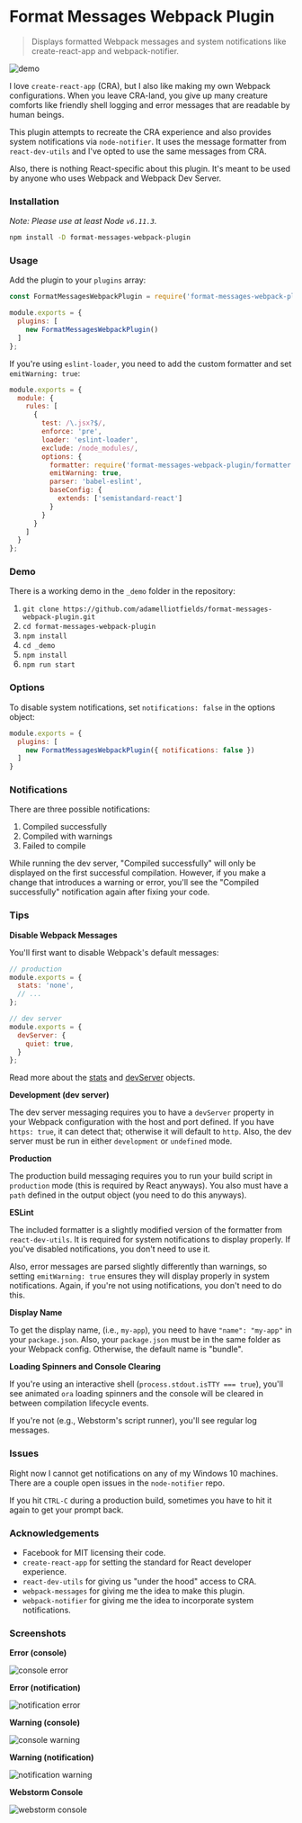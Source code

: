 # Format Messages Webpack Plugin
> Displays formatted Webpack messages and system notifications like create-react-app and
webpack-notifier.

![demo](https://raw.githubusercontent.com/adamelliotfields/format-messages-webpack-plugin/master/_screenshots/demo.gif)

I love `create-react-app` (CRA), but I also like making my own Webpack configurations. When you
leave CRA-land, you give up many creature comforts like friendly shell logging and error messages
that are readable by human beings.

This plugin attempts to recreate the CRA experience and also provides system notifications via
`node-notifier`. It uses the message formatter from `react-dev-utils` and I've opted to use the same
messages from CRA.

Also, there is nothing React-specific about this plugin. It's meant to be used by anyone who uses
Webpack and Webpack Dev Server.

### Installation

*Note: Please use at least Node `v6.11.3`.*

```sh
npm install -D format-messages-webpack-plugin
```

### Usage

Add the plugin to your `plugins` array:

```javascript
const FormatMessagesWebpackPlugin = require('format-messages-webpack-plugin');

module.exports = {
  plugins: [
    new FormatMessagesWebpackPlugin()
  ]
};
```

If you're using `eslint-loader`, you need to add the custom formatter and set `emitWarning: true`:

```javascript
module.exports = {
  module: {
    rules: [
      {
        test: /\.jsx?$/,
        enforce: 'pre',
        loader: 'eslint-loader',
        exclude: /node_modules/,
        options: {
          formatter: require('format-messages-webpack-plugin/formatter'),
          emitWarning: true,
          parser: 'babel-eslint',
          baseConfig: {
            extends: ['semistandard-react']
          }
        }
      }
    ]
  }
};
```

### Demo
There is a working demo in the `_demo` folder in the repository:

1. `git clone https://github.com/adamelliotfields/format-messages-webpack-plugin.git`
2. `cd format-messages-webpack-plugin`
3. `npm install`
4. `cd _demo`
5. `npm install`
6. `npm run start`

### Options
To disable system notifications, set `notifications: false` in the options object:

```javascript
module.exports = {
  plugins: [
    new FormatMessagesWebpackPlugin({ notifications: false })
  ]
}
```

### Notifications
There are three possible notifications:

1. Compiled successfully
2. Compiled with warnings
3. Failed to compile

While running the dev server, "Compiled successfully" will only be displayed on the first
successful compilation. However, if you make a change that introduces a warning or error, you'll see
the "Compiled successfully" notification again after fixing your code.

### Tips

**Disable Webpack Messages**

You'll first want to disable Webpack's default messages:

```javascript
// production
module.exports = {
  stats: 'none',
  // ...
};

// dev server
module.exports = {
  devServer: {
    quiet: true,
  }
};

```

Read more about the [stats](https://webpack.js.org/configuration/stats/) and
[devServer](https://webpack.js.org/configuration/dev-server/) objects.

**Development (dev server)**

The dev server messaging requires you to have a `devServer` property in your Webpack configuration
with the host and port defined. If you have `https: true`, it can detect that; otherwise it will
default to `http`. Also, the dev server must be run in either `development` or `undefined` mode.

**Production**

The production build messaging requires you to run your build script in `production` mode (this is
required by React anyways). You also must have a `path` defined in the output object (you need to do
this anyways).

**ESLint**

The included formatter is a slightly modified version of the formatter from `react-dev-utils`. It is
required for system notifications to display properly. If you've disabled notifications, you don't
need to use it.

Also, error messages are parsed slightly differently than warnings, so setting `emitWarning: true`
ensures they will display properly in system notifications. Again, if you're not using
notifications, you don't need to do this.

**Display Name**

To get the display name, (i.e., `my-app`), you need to have `"name": "my-app"` in your
`package.json`. Also, your `package.json` must be in the same folder as your Webpack config.
Otherwise, the default name is "bundle".

**Loading Spinners and Console Clearing**

If you're using an interactive shell (`process.stdout.isTTY === true`), you'll see animated `ora`
loading spinners and the console will be cleared in between compilation lifecycle events.

If you're not (e.g., Webstorm's script runner), you'll see regular log messages.

### Issues
Right now I cannot get notifications on any of my Windows 10 machines. There are a couple open
issues in the `node-notifier` repo.

If you hit `CTRL-C` during a production build, sometimes you have to hit it again to get your prompt
back.

### Acknowledgements
 - Facebook for MIT licensing their code.
 - `create-react-app` for setting the standard for React developer experience.
 - `react-dev-utils` for giving us "under the hood" access to CRA.
 - `webpack-messages` for giving me the idea to make this plugin.
 - `webpack-notifier` for giving me the idea to incorporate system notifications.

### Screenshots

**Error (console)**

![console error](https://raw.githubusercontent.com/adamelliotfields/format-messages-webpack-plugin/master/_screenshots/error_console.png)

**Error (notification)**

![notification error](https://raw.githubusercontent.com/adamelliotfields/format-messages-webpack-plugin/master/_screenshots/error_notification.png)

**Warning (console)**

![console warning](https://raw.githubusercontent.com/adamelliotfields/format-messages-webpack-plugin/master/_screenshots/warning_console.png)

**Warning (notification)**

![notification warning](https://raw.githubusercontent.com/adamelliotfields/format-messages-webpack-plugin/master/_screenshots/warning_notification.png)

**Webstorm Console**

![webstorm console](https://raw.githubusercontent.com/adamelliotfields/format-messages-webpack-plugin/master/_screenshots/webstorm_console.png)
